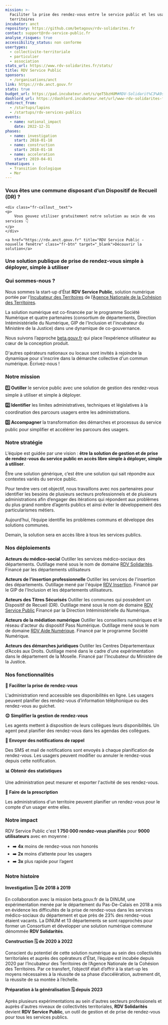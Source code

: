 ```yaml
---
mission: >-
  Faciliter la prise des rendez-vous entre le service public et les usagers des
  territoires
incubator: anct
repository: https://github.com/betagouv/rdv-solidarites.fr
contact: support@rdv-service-public.fr
analyse_risques: true
accessibility_status: non conforme
usertypes:
  - collectivite-territoriale
  - particulier
  - association
stats_url: https://www.rdv-solidarites.fr/stats/
title: RDV Service Public
sponsors:
  - /organisations/anct
link: https://rdv.anct.gouv.fr
stats: true
budget_url: https://pad.incubateur.net/s/qeT5bzHUM#RDV-Solidarit%C3%A9s
dashlord_url: https://dashlord.incubateur.net/url/www-rdv-solidarites-fr/
redirect_from:
  - /startups/lapins
  - /startups/rdv-services-publics
events:
  - name: national_impact
    date: 2022-12-31
phases:
  - name: investigation
    start: 2018-01-18
  - name: construction
    start: 2018-01-18
  - name: acceleration
    start: 2019-04-01
thematiques : 
  - Transition Écologique
  - Mer
---
```

<div class="fr-callout fr-fi-information-line">
    <h3 class="fr-callout__title">
        Vous êtes une commune disposant d’un Dispositif de Recueil (DR) ?
    </h3>

    <div class="fr-callout__text">
    <p>
        Vous pouvez utiliser gratuitement notre solution au sein de vos services 👇
    </p>
    </div>

    <a href="https://rdv.anct.gouv.fr" title="RDV Service Public - nouvelle fenêtre" class="fr-btn" target="_blank">Découvrir la solution</a>
</div>

### Une solution publique de prise de rendez-vous simple à déployer, simple à utiliser

### Qui sommes-nous ?

Nous sommes la start-up d’État **RDV Service Public**, solution numérique portée par l’[Incubateur des Territoires](https://incubateur.anct.gouv.fr) de l’[Agence Nationale de la Cohésion des Territoires](https://agence-cohesion-territoires.gouv.fr).

La solution numérique est co-financée par le programme Société Numérique et quatre partenaires (consortium de départements, Direction Intéministérielle du Numérique, GIP de l'Inclusion et l'incubateur du Ministère de la Justice) dans une dynamique de co-gouvernance.

Nous suivons l’approche [beta.gouv.fr](https://beta.gouv.fr) qui place l’expérience utilisateur au cœur de la conception produit.

D'autres opérateurs nationaux ou locaux sont invités à rejoindre la dynamique pour s'inscrire dans la démarche collective d'un commun numérique. Écrivez-nous !



### Notre mission

**1️⃣ Outiller** le service public avec une solution de gestion des rendez-vous simple à utiliser et simple à déployer.

**2️⃣ Identifier** les limites administratives, techniques et législatives à la coordination des parcours usagers entre les administrations.

**3️⃣ Accompagner** la transformation des démarches et processus du service public pour simplifier et accélérer les parcours des usagers.




### Notre stratégie

L’équipe est guidée par une vision : **être la solution de gestion et de prise de rendez-vous du service public en accès libre simple à déployer, simple à utiliser**.

Être une solution générique, c’est être une solution qui sait répondre aux contextes variés du service public.

Pour tendre vers cet objectif, nous travaillons avec nos partenaires pour identifier les besoins de plusieurs secteurs professionnels et de plusieurs administrations afin d’engager des itérations qui répondent aux problèmes du plus grand nombre d’agents publics et ainsi éviter le développement des particularismes métiers.

Aujourd’hui, l’équipe identifie les problèmes communs et développe des solutions communes.

Demain, la solution sera en accès libre à tous les services publics.

### Nos déploiements

**Acteurs du médico-social**
Outiller les services médico-sociaux des départements.
Outillage mené sous le nom de domaine [RDV Solidarités](https://www.rdv-solidarites.fr).
Financé par les départements utilisateurs

**Acteurs de l'insertion professionnelle**
Outiller les services de l'insertion des départements.
Outillage mené par l'équipe [RDV Insertion](https://beta.gouv.fr/startups/data.insertion.html).
Financé par le GIP de l'Inclusion et les départements utilisateurs.

**Acteurs des Titres Sécurisés**
Outiller les communes qui possèdent un Dispositif de Recueil (DR).
Outillage mené sous le nom de domaine [RDV Service Public](https://rdv.anct.gouv.fr)
Financé par la Direction Intéministérielle du Numérique.

**Acteurs de la médiation numérique**
Outiller les conseillers numériques et le réseau d'acteur du dispositif Pass Numérique.
Outillage mené sous le nom de domaine [RDV Aide Numérique](https://www.rdv-aide-numerique.fr).
Financé par le programme Société Numérique.

**Acteurs des démarches juridiques**
Outiller les Centres Départementaux d’Accès aux Droits.
Outillage mené dans le cadre d'une expérimentation dans le département de la Moselle.
Financé par l'Incubateur du Ministère de la Justice.


### Nos fonctionnalités

**👐 Faciliter la prise de rendez-vous**

L'administration rend accessible ses disponibilités en ligne. Les usagers peuvent planifier des rendez-vous d’information téléphonique ou des rendez-vous au guichet.

**😌 Simplifier la gestion de rendez-vous**

Les agents mettent à disposition de leurs collègues leurs disponibilités. Un agent peut planifier des rendez-vous dans les agendas des collègues.

**📱 Envoyer des notifications de rappel**

Des SMS et mail de notifications sont envoyés à chaque planification de rendez-vous. Les usagers peuvent modifier ou annuler le rendez-vous depuis cette notification.

**📊 Obtenir des statistiques**

Une administration peut mesurer et exporter l'activité de ses rendez-vous.

**🔗 Faire de la prescription**

Les administrations d'un territoire peuvent planifier un rendez-vous pour le compte d'un usager entre elles.

### Notre impact

RDV Service Public c'est **1 750 000 rendez-vous planifiés** pour **9000 utilisateurs** avec en moyenne :

* ➡️ **4x** moins de rendez-vous non honorés
* ➡️ **2x** moins d’attente pour les usagers
* ➡️ **3x** plus rapide pour l’agent

### Notre histoire

**Investigation 🗓️ de 2018 à 2019**

En collaboration avec la mission beta.gouv.fr de la DINUM, une expérimentation menée par le département du Pas-De-Calais en 2018 a mis en évidence les difficultés de la prise de rendez-vous dans les services médico-sociaux du département et que près de 23% des rendez-vous étaient vacants. La DINUM et 13 départements se sont rapprochés pour former un Consortium et développer une solution numérique commune dénommée **RDV Solidarités**.

**Construction 🗓️ de 2020 à 2022**

Conscient du potentiel de cette solution numérique au sein des collectivités territoriales et auprès des opérateurs d'État, l’équipe est incubée depuis 2020 par l’Incubateur des Territoires de l’Agence Nationale de la Cohésion des Territoires. Par ce transfert, l’objectif était d’offrir à la start-up les moyens nécessaires à la réussite de sa phase d’accélération, autrement dit, la réussite de sa montée à l’échelle.

**Préparation à la généralisation 🗓️ depuis 2023**

Après plusieurs expérimentations au sein d'autres secteurs professionels et auprès d'autres niveaux de collectivités territoriales, **RDV Solidarités** devient **RDV Service Public**, un outil de gestion et de prise de rendez-vous pour tous les services publics.
